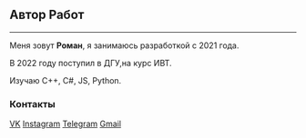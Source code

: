## Автор Работ
***
Меня зовут **Роман**, я занимаюсь разработкой с 2021 года.

В 2022 году поступил в ДГУ,на курс ИВТ.

Изучаю С++, С#, JS, Python.

### __Контакты__
[VK](https://vk.com/relmontov)
[Instagram](https://www.instagram.com/p/Cc0yk2KNntR_ka35FH--mGbXx-sRMoNZ87gexg0/?igshid=YmMyMTA2M2Y=)
[Telegram](https://t.me/Relmontov)
[Gmail](relmontovro@gmail.com)
